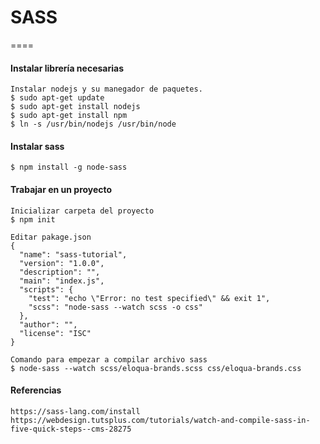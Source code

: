 SASS
====
====
#### Instalar librería necesarias
```
Instalar nodejs y su manegador de paquetes.
$ sudo apt-get update
$ sudo apt-get install nodejs
$ sudo apt-get install npm
$ ln -s /usr/bin/nodejs /usr/bin/node
```

#### Instalar sass
```
$ npm install -g node-sass
```

#### Trabajar en un proyecto
```
Inicializar carpeta del proyecto
$ npm init

Editar pakage.json
{
  "name": "sass-tutorial",
  "version": "1.0.0",
  "description": "",
  "main": "index.js",
  "scripts": {
    "test": "echo \"Error: no test specified\" && exit 1",
    "scss": "node-sass --watch scss -o css"
  },
  "author": "",
  "license": "ISC"
}

Comando para empezar a compilar archivo sass
$ node-sass --watch scss/eloqua-brands.scss css/eloqua-brands.css

```



#### Referencias
```
https://sass-lang.com/install
https://webdesign.tutsplus.com/tutorials/watch-and-compile-sass-in-five-quick-steps--cms-28275
```
